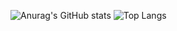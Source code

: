 ![Anurag's GitHub stats](https://github-readme-stats.vercel.app/api?username=Grypto-kali&show_icons=true&theme=dark)
![Top Langs](https://github-readme-stats.vercel.app/api/top-langs/?username=Grypto-kali&hide_progress=true&theme=dark)
